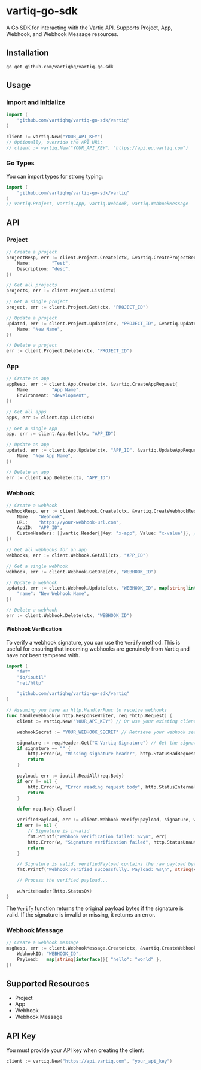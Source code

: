 # vartiq-go-sdk

A Go SDK for interacting with the Vartiq API. Supports Project, App, Webhook, and Webhook Message resources.

## Installation

```sh
go get github.com/vartiqhq/vartiq-go-sdk
```

## Usage

### Import and Initialize

```go
import (
	"github.com/vartiqhq/vartiq-go-sdk/vartiq"
)

client := vartiq.New("YOUR_API_KEY")
// Optionally, override the API URL:
// client := vartiq.New("YOUR_API_KEY", "https://api.eu.vartiq.com")
```

### Go Types

You can import types for strong typing:

```go
import (
	"github.com/vartiqhq/vartiq-go-sdk/vartiq"
)
// vartiq.Project, vartiq.App, vartiq.Webhook, vartiq.WebhookMessage
```

## API

### Project

```go
// Create a project
projectResp, err := client.Project.Create(ctx, &vartiq.CreateProjectRequest{
	Name:        "Test",
	Description: "desc",
})

// Get all projects
projects, err := client.Project.List(ctx)

// Get a single project
project, err := client.Project.Get(ctx, "PROJECT_ID")

// Update a project
updated, err := client.Project.Update(ctx, "PROJECT_ID", &vartiq.UpdateProjectRequest{
	Name: "New Name",
})

// Delete a project
err := client.Project.Delete(ctx, "PROJECT_ID")
```

### App

```go
// Create an app
appResp, err := client.App.Create(ctx, &vartiq.CreateAppRequest{
	Name:        "App Name",
	Environment: "development",
})

// Get all apps
apps, err := client.App.List(ctx)

// Get a single app
app, err := client.App.Get(ctx, "APP_ID")

// Update an app
updated, err := client.App.Update(ctx, "APP_ID", &vartiq.UpdateAppRequest{
	Name: "New App Name",
})

// Delete an app
err := client.App.Delete(ctx, "APP_ID")
```

### Webhook

```go
// Create a webhook
webhookResp, err := client.Webhook.Create(ctx, &vartiq.CreateWebhookRequest{
	Name:   "Webhook",
	URL:    "https://your-webhook-url.com",
	AppID:  "APP_ID",
	CustomHeaders: []vartiq.Header{{Key: "x-app", Value: "x-value"}}, // optional
})

// Get all webhooks for an app
webhooks, err := client.Webhook.GetAll(ctx, "APP_ID")

// Get a single webhook
webhook, err := client.Webhook.GetOne(ctx, "WEBHOOK_ID")

// Update a webhook
updated, err := client.Webhook.Update(ctx, "WEBHOOK_ID", map[string]interface{}{
	"name": "New Webhook Name",
})

// Delete a webhook
err := client.Webhook.Delete(ctx, "WEBHOOK_ID")
```

#### Webhook Verification

To verify a webhook signature, you can use the `Verify` method. This is useful for ensuring that incoming webhooks are genuinely from Vartiq and have not been tampered with.

```go
import (
	"fmt"
	"io/ioutil"
	"net/http"

	"github.com/vartiqhq/vartiq-go-sdk/vartiq"
)

// Assuming you have an http.HandlerFunc to receive webhooks
func handleWebhook(w http.ResponseWriter, req *http.Request) {
	client := vartiq.New("YOUR_API_KEY") // Or use your existing client instance

	webhookSecret := "YOUR_WEBHOOK_SECRET" // Retrieve your webhook secret securely

	signature := req.Header.Get("X-Vartiq-Signature") // Get the signature from the header
	if signature == "" {
		http.Error(w, "Missing signature header", http.StatusBadRequest)
		return
	}

	payload, err := ioutil.ReadAll(req.Body)
	if err != nil {
		http.Error(w, "Error reading request body", http.StatusInternalServerError)
		return
	}

	defer req.Body.Close()

	verifiedPayload, err := client.Webhook.Verify(payload, signature, webhookSecret)
	if err != nil {
		// Signature is invalid
		fmt.Printf("Webhook verification failed: %v\n", err)
		http.Error(w, "Signature verification failed", http.StatusUnauthorized)
		return
	}

	// Signature is valid, verifiedPayload contains the raw payload bytes
	fmt.Printf("Webhook verified successfully. Payload: %s\n", string(verifiedPayload))

	// Process the verified payload...

	w.WriteHeader(http.StatusOK)
}
```

The `Verify` function returns the original payload bytes if the signature is valid. If the signature is invalid or missing, it returns an error.

### Webhook Message

```go
// Create a webhook message
msgResp, err := client.WebhookMessage.Create(ctx, &vartiq.CreateWebhookMessageRequest{
	WebhookID: "WEBHOOK_ID",
	Payload:   map[string]interface{}{ "hello": "world" },
})
```

## Supported Resources
- Project
- App
- Webhook
- Webhook Message

## API Key
You must provide your API key when creating the client:

```go
client := vartiq.New("https://api.vartiq.com", "your_api_key")
``` 